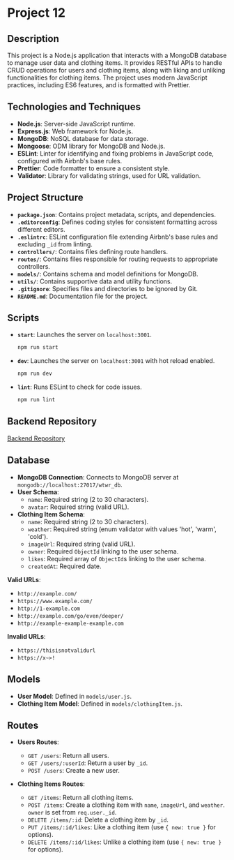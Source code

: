# Project 12

## Description

This project is a Node.js application that interacts with a MongoDB database to manage user data and clothing items. It provides RESTful APIs to handle CRUD operations for users and clothing items, along with liking and unliking functionalities for clothing items. The project uses modern JavaScript practices, including ES6 features, and is formatted with Prettier.

## Technologies and Techniques

- **Node.js**: Server-side JavaScript runtime.
- **Express.js**: Web framework for Node.js.
- **MongoDB**: NoSQL database for data storage.
- **Mongoose**: ODM library for MongoDB and Node.js.
- **ESLint**: Linter for identifying and fixing problems in JavaScript code, configured with Airbnb's base rules.
- **Prettier**: Code formatter to ensure a consistent style.
- **Validator**: Library for validating strings, used for URL validation.

## Project Structure

- **`package.json`**: Contains project metadata, scripts, and dependencies.
- **`.editorconfig`**: Defines coding styles for consistent formatting across different editors.
- **`.eslintrc`**: ESLint configuration file extending Airbnb's base rules and excluding `_id` from linting.
- **`controllers/`**: Contains files defining route handlers.
- **`routes/`**: Contains files responsible for routing requests to appropriate controllers.
- **`models/`**: Contains schema and model definitions for MongoDB.
- **`utils/`**: Contains supportive data and utility functions.
- **`.gitignore`**: Specifies files and directories to be ignored by Git.
- **`README.md`**: Documentation file for the project.

## Scripts

- **`start`**: Launches the server on `localhost:3001`.
  ```bash
  npm run start
  ```
- **`dev`**: Launches the server on `localhost:3001` with hot reload enabled.
  ```bash
  npm run dev
  ```
- **`lint`**: Runs ESLint to check for code issues.
  ```bash
  npm run lint
  ```
  
## Backend Repository
  [Backend Repository](https://github.com/omidshabgard/se_project_express)
## Database

- **MongoDB Connection**: Connects to MongoDB server at `mongodb://localhost:27017/wtwr_db`.
- **User Schema**:
  - `name`: Required string (2 to 30 characters).
  - `avatar`: Required string (valid URL).
- **Clothing Item Schema**:
  - `name`: Required string (2 to 30 characters).
  - `weather`: Required string (enum validator with values 'hot', 'warm', 'cold').
  - `imageUrl`: Required string (valid URL).
  - `owner`: Required `ObjectId` linking to the user schema.
  - `likes`: Required array of `ObjectId`s linking to the user schema.
  - `createdAt`: Required date.

**Valid URLs**:
- `http://example.com/`
- `https://www.example.com/`
- `http://1-example.com`
- `http://example.com/go/even/deeper/`
- `http://example-example-example.com`

**Invalid URLs**:
- `https://thisisnotvalidurl`
- `https://x~>!`

## Models

- **User Model**: Defined in `models/user.js`.
- **Clothing Item Model**: Defined in `models/clothingItem.js`.

## Routes

- **Users Routes**:
  - `GET /users`: Return all users.
  - `GET /users/:userId`: Return a user by `_id`.
  - `POST /users`: Create a new user.

- **Clothing Items Routes**:
  - `GET /items`: Return all clothing items.
  - `POST /items`: Create a clothing item with `name`, `imageUrl`, and `weather`. `owner` is set from `req.user._id`.
  - `DELETE /items/:id`: Delete a clothing item by `_id`.
  - `PUT /items/:id/likes`: Like a clothing item (use `{ new: true }` for options).
  - `DELETE /items/:id/likes`: Unlike a clothing item (use `{ new: true }` for options).

